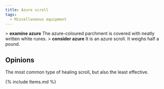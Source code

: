 ```yaml
---
title: Azure scroll
tags:
  - Miscellaneous equipment
---
```

\> **examine azure**
The azure-coloured parchment is covered with neatly written white
runes.
\> **consider azure**
It is an azure scroll.
It weighs half a pound.

## Opinions

The most common type of healing scroll, but also the least effective.

{% include Items.md %}
